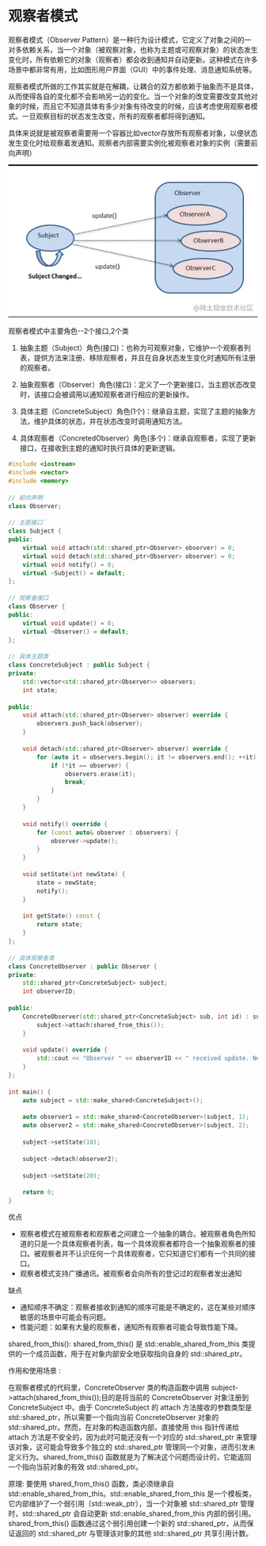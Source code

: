 # 观察者模式

观察者模式（Observer Pattern）是一种行为设计模式，它定义了对象之间的一对多依赖关系，当一个对象（被观察对象，也称为主题或可观察对象）的状态发生变化时，所有依赖它的对象（观察者）都会收到通知并自动更新。这种模式在许多场景中都非常有用，比如图形用户界面（GUI）中的事件处理、消息通知系统等。

观察者模式所做的工作其实就是在解耦，让耦合的双方都依赖于抽象而不是具体，从而使得各自的变化都不会影响另一边的变化。当一个对象的改变需要改变其他对象的时候，而且它不知道具体有多少对象有待改变的时候，应该考虑使用观察者模式。一旦观察目标的状态发生改变，所有的观察者都将得到通知。

具体来说就是被观察者需要用一个容器比如vector存放所有观察者对象，以便状态发生变化时给观察着发通知。观察者内部需要实例化被观察者对象的实例（需要前向声明）


![](./图片/观察者模式.png)

观察者模式中主要角色--2个接口,2个类

1. 抽象主题（Subject）角色(接口)：也称为可观察对象，它维护一个观察者列表，提供方法来注册、移除观察者，并且在自身状态发生变化时通知所有注册的观察者。

2. 抽象观察者（Observer）角色(接口)：定义了一个更新接口，当主题状态改变时，该接口会被调用以通知观察者进行相应的更新操作。

3. 具体主题（ConcreteSubject）角色(1个)：继承自主题，实现了主题的抽象方法，维护具体的状态，并在状态改变时调用通知方法。

4. 具体观察者（ConcretedObserver）角色(多个)：继承自观察者，实现了更新接口，在接收到主题的通知时执行具体的更新逻辑。

```cpp
#include <iostream>
#include <vector>
#include <memory>

// 前向声明
class Observer;

// 主题接口`
class Subject {
public:
    virtual void attach(std::shared_ptr<Observer> observer) = 0;
    virtual void detach(std::shared_ptr<Observer> observer) = 0;
    virtual void notify() = 0;
    virtual ~Subject() = default;
};

// 观察者接口
class Observer {
public:
    virtual void update() = 0;
    virtual ~Observer() = default;
};

// 具体主题类
class ConcreteSubject : public Subject {
private:
    std::vector<std::shared_ptr<Observer>> observers;
    int state;

public:
    void attach(std::shared_ptr<Observer> observer) override {
        observers.push_back(observer);
    }

    void detach(std::shared_ptr<Observer> observer) override {
        for (auto it = observers.begin(); it != observers.end(); ++it) {
            if (*it == observer) {
                observers.erase(it);
                break;
            }
        }
    }

    void notify() override {
        for (const auto& observer : observers) {
            observer->update();
        }
    }

    void setState(int newState) {
        state = newState;
        notify();
    }

    int getState() const {
        return state;
    }
};

// 具体观察者类
class ConcreteObserver : public Observer {
private:
    std::shared_ptr<ConcreteSubject> subject;
    int observerID;

public:
    ConcreteObserver(std::shared_ptr<ConcreteSubject> sub, int id) : subject(sub), observerID(id) {
        subject->attach(shared_from_this());
    }

    void update() override {
        std::cout << "Observer " << observerID << " received update. New state is: " << subject->getState() << std::endl;
    }
};

int main() {
    auto subject = std::make_shared<ConcreteSubject>();

    auto observer1 = std::make_shared<ConcreteObserver>(subject, 1);
    auto observer2 = std::make_shared<ConcreteObserver>(subject, 2);

    subject->setState(10);

    subject->detach(observer2);

    subject->setState(20);

    return 0;
}
```

优点
+ 观察者模式在被观察者和观察者之间建立一个抽象的耦合。被观察者角色所知道的只是一个具体观察者列表，每一个具体观察者都符合一个抽象观察者的接口。被观察者并不认识任何一个具体观察者，它只知道它们都有一个共同的接口。
+ 观察者模式支持广播通讯。被观察者会向所有的登记过的观察者发出通知

缺点
+ 通知顺序不确定：观察者接收到通知的顺序可能是不确定的，这在某些对顺序敏感的场景中可能会有问题。
+ 性能问题：如果有大量的观察者，通知所有观察者可能会导致性能下降。


shared_from_this(): shared_from_this() 是 std::enable_shared_from_this 类提供的一个成员函数，用于在对象内部安全地获取指向自身的 std::shared_ptr。

作用和使用场景 : 

在观察者模式的代码里，ConcreteObserver 类的构造函数中调用 subject->attach(shared_from_this());目的是将当前的 ConcreteObserver 对象注册到 ConcreteSubject 中。由于 ConcreteSubject 的 attach 方法接收的参数类型是 std::shared_ptr<Observer>，所以需要一个指向当前 ConcreteObserver 对象的 std::shared_ptr。然而，在对象的构造函数内部，直接使用 this 指针传递给 attach 方法是不安全的，因为此时可能还没有一个对应的 std::shared_ptr 来管理该对象，这可能会导致多个独立的 std::shared_ptr 管理同一个对象，进而引发未定义行为。shared_from_this() 函数就是为了解决这个问题而设计的，它能返回一个指向当前对象的有效 std::shared_ptr。


原理:
要使用 shared_from_this() 函数，类必须继承自 std::enable_shared_from_this。std::enable_shared_from_this 是一个模板类，它内部维护了一个弱引用（std::weak_ptr），当一个对象被 std::shared_ptr 管理时，std::shared_ptr 会自动更新 std::enable_shared_from_this 内部的弱引用。shared_from_this() 函数通过这个弱引用创建一个新的 std::shared_ptr，从而保证返回的 std::shared_ptr 与管理该对象的其他 std::shared_ptr 共享引用计数。


